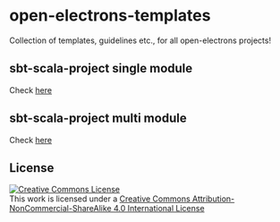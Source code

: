 # open-electrons-templates

Collection of templates, guidelines etc., for all open-electrons projects!

## sbt-scala-project single module

Check [here](https://github.com/open-electrons/open-electrons-templates/open-electrons-sbt-template)

## sbt-scala-project multi module

Check [here](https://github.com/open-electrons/open-electrons-templates/open-electrons-sbt-template-multi-module)

## License

<a rel="license" href="http://creativecommons.org/licenses/by-nc-sa/4.0/"><img alt="Creative Commons License" style="border-width:0" src="https://i.creativecommons.org/l/by-nc-sa/4.0/88x31.png" /></a><br />This work is licensed under a <a rel="license" href="http://creativecommons.org/licenses/by-nc-sa/4.0/">
Creative Commons Attribution-NonCommercial-ShareAlike 4.0 International License
</a>
